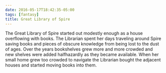 ```yaml
---
date: 2016-05-17T18:42:35-05:00
tags: [fantasy]
title: Great Library of Spire
---
```

The Great Library of Spire started out modestly enough as a house overflowing with books. The Librarian spent her days traveling around Spire saving books and pieces of obscure knowledge from being lost to the dust of ages. Over the years bookshelves grew more and more crowded and new shelves were added halfhazardly as they became available. When her small home grew too crowded to navigate the Librarian bought the adjacent houses and started moving books into them.
